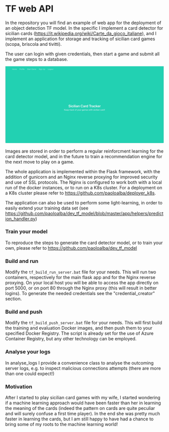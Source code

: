 # TF web API

In the repository you will find an example of web app for the deployment of an object detection TF model.
In the specific I implement a card detector for sicilian cards (https://it.wikipedia.org/wiki/Carte_da_gioco_italiane), and I implement an application for storage and tracking of sicilian card games (scopa, briscola and tivitti).

The user can login with given credentials, then start a game and submit all the game steps to a database.

![alt text](https://github.com/paoloalba/tf_api/blob/master/readme_imgs/home_page.jpg?raw=true)

Images are stored in order to perform a regular reinforcment learning for the card detector model, and in the future to train a recommendation engine for the next move to play on a game.

The whole application is implemented within the Flask framework, with the addition of gunicorn and an Nginx reverse proxying for improved security and use of SSL protocols.
The Nginx is configured to work both with a local run of the docker instances, or to run on a K8s cluster.
For a deployment on a K8s cluster please refer to https://github.com/paoloalba/deployer_k8s.

The application can also be used to perform some light-learning, in order to easily extend your training data set (see https://github.com/paoloalba/dev_tf_model/blob/master/app/helpers/prediction_handler.py)

### Train your model

To reproduce the steps to generate the card detector model, or to train your own, please refer to https://github.com/paoloalba/dev_tf_model

### Build and run

Modify the ```tf_build_run_server.bat``` file for your needs.
This will run two containers, respectively for the main flask app and for the Nginx reverse proxying.
On your local host you will be able to access the app directly on port 5000, or on port 80 through the Nginx proxy (this will result in better logins).
To generate the needed credentials see the "credential_creator" section.

### Build and push

Modify the ```tf_build_push_server.bat``` file for your needs.
This will first build the training and evaluation Docker images, and then push them to your specified Docker Registry.
The script is already set for the use of Azure Container Registry, but any other technology can be employed.

### Analyse your logs

In analyse_logs I provide a convenience class to analyse the outcoming server logs, e.g. to inspect malicious connections attempts (there are more than one could expect!)

### Motivation

After I started to play sicilian card games with my wife, I started wondering if a machine learning approach would have been faster than her in learning the meaning of the cards (indeed the pattern on cards are quite peculiar and will surely confuse a first time player).
In the end she was pretty much faster in learning the cards, but I am still happy to have had a chance to bring some of my roots to the machine learning world!

